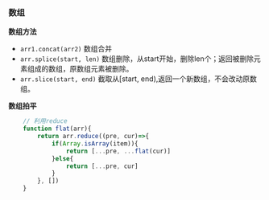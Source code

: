 ### 数组

**数组方法**
+ `arr1.concat(arr2)`  数组合并
+ `arr.splice(start, len)`  数组删除，从start开始，删除len个；返回被删除元素组成的数组，原数组元素被删除。
+ `arr.slice(start, end)` 截取从[start, end),返回一个新数组，不会改动原数组。

**数组拍平**
```javascript
    // 利用reduce
    function flat(arr){
        return arr.reduce((pre, cur)=>{
            if(Array.isArray(item)){
                return [...pre, ...flat(cur)]
            }else{
                return [...pre, cur]
            }
        }, [])
    }
```
